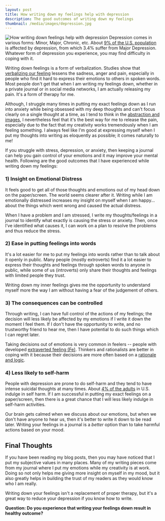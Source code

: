 ```yaml
---
layout: post
title: How writing down my feelings help with depression
description: The good outcomes of writing down my feelings
thumbnail: /media/images/depression.jpg
---
```

![How writing down feelings help with depression]({{baseurl}}/media/images/depression.jpg)
Depression comes in various forms: Minor, Major, Chronic, etc. About [9% of the U.S. population](http://www.webmd.com/depression/news/20100930/how-many-in-united-states-are-depressed) is affected by depression, from which 3.4% suffer from Major Depression. Whatever form of depression you experience, you may find difficulty in coping with it.

Writing down feelings is a form of verbalization. Studies show that [verbalizing our feeling](http://mybrainfacts.com/cont01/084.html) lessens the sadness, anger and pain, especially in people who find it hard to express their emotions to others in spoken words. Most people don't get that when I am writing my feelings down, whether in a private journal or in social media networks, I am actually releasing my pain. It's a form of therapy for me.

Although, I struggle many times in putting my exact feelings down as I run into anxiety while being obsessed with my deep thoughts and can't focus clearly on a single thought at a time, as I tend to think in the [abstraction and images](laurensapala.com/?p=897
), I nevertheless feel that it's the best way for me to release the pain, especially due to the fact that my creativity works tremendously when I am feeling something. I always feel like I'm good at expressing myself when I put my thoughts into writing as eloquently as possible; it comes naturally to me!

If you struggle with stress, depression, or anxiety, then keeping a journal can help you gain control of your emotions and it may improve your mental health. Following are the good outcomes that I have experienced while writing down my feelings:

### 1) Insight on Emotional Distress

It feels good to get all of those thoughts and emotions out of my head down on the paper/screen. The world seems clearer after it. Writing while I am emotionally distressed increases my insight on myself when I am happy... about the things which went wrong and caused the actual distress.

When I have a problem and I am stressed, I write my thoughts/feelings in a journal to identify what exactly is causing the stress or anxiety. Then, once I’ve identified what causes it, I can work on a plan to resolve the problems and thus reduce the stress.

### 2) Ease in putting feelings into words

It's a lot easier for me to put my feelings into words rather than to talk about it openly in public. Many people (mostly extroverts) find it a lot easier to express their thoughts and feelings through spoken words to anyone in public, while some of us (introverts) only share their thoughts and feelings with limited people they trust.

Writing down my inner feelings gives me the opportunity to understand myself more the way I am without having a fear of the judgement of others.

### 3) The consequences can be controlled

Through writing, I can have full control of the actions of my feelings; the decision will less likely be affected by my emotions if I write it down the moment I feel them. If I don't have the opportunity to write, and no trustworthy friend to hear me, then I have potential to do such things which I can regret later.

Taking decisions out of emotions is very common in feelers -- people with developed [extraverted feeling (Fe)](http://www.cognitiveprocesses.com/Cognitive-Functions/Extraverted-Feeling.cfm). Thinkers and rationalists are better in coping with it because their decisions are more often based on a [rationale and logic](http://www.cognitiveprocesses.com/Cognitive-Functions/Introverted-Thinking.cfm).

### 4) Less likely to self-harm

People with depression are prone to do self-harm and they tend to have intense suicidal thoughts at many times. About [4% of the adults](http://www.onlinesociologydegree.net/resources/the-sociology-of-self-injury/) in U.S. indulge in self harm. If I am successful in putting my exact feelings on a paper/screen, then there is a great chance that I will less likely indulge in self-harm activities.

Our brain gets calmed when we discuss about our emotions, but when we don't have anyone to hear us, then it's better to write it down to be read later. Writing your feelings in a journal is a *better* option than to take harmful actions based on your mood.

## Final Thoughts

If you have been reading my blog posts, then you may have noticed that I put my subjective values in many places. Many of my writing pieces come from my journal where I put my emotions while my creativity is at work. Doing so not only helps me giving more insight on myself in my mood, but it also greatly helps in building the trust of my readers as they would know who I am really.

Writing down your feelings isn't a replacement of proper therapy, but it's a great way to reduce your depression if you know how to write.

**Question: Do you experience that writing your feelings down result in healthy outcome?**
